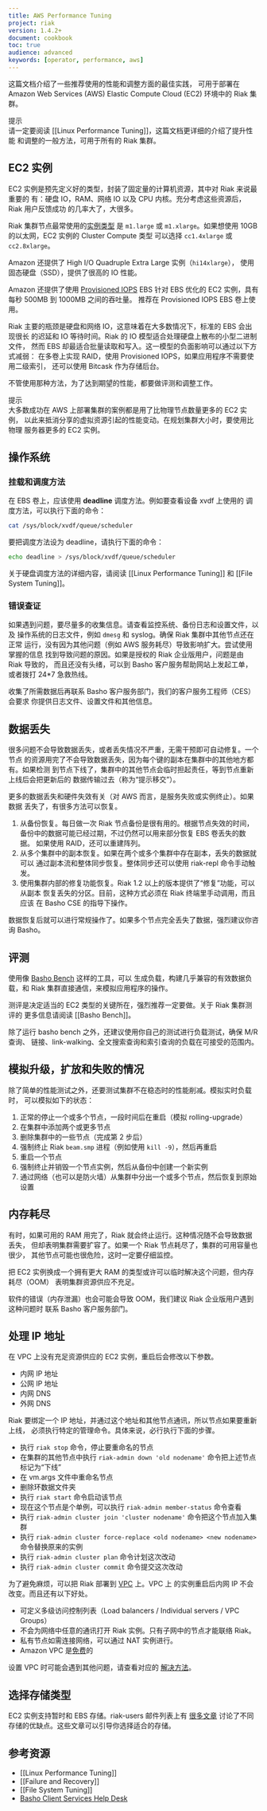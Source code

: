```yaml
---
title: AWS Performance Tuning
project: riak
version: 1.4.2+
document: cookbook
toc: true
audience: advanced
keywords: [operator, performance, aws]
---
```


这篇文档介绍了一些推荐使用的性能和调整方面的最佳实践，
可用于部署在 Amazon Web Services (AWS) Elastic Compute Cloud (EC2) 环境中的 Riak 集群。

<div class="info">
<div class="title">提示</div>
请一定要阅读 [[Linux Performance Tuning]]，这篇文档更详细的介绍了提升性能
和调整的一般方法，可用于所有的 Riak 集群。
</div>

## EC2 实例

EC2 实例是预先定义好的类型，封装了固定量的计算机资源，其中对 Riak 来说最重要的
有：硬盘 IO，RAM、网络 IO 以及 CPU 内核。充分考虑这些资源后，Riak 用户反馈成功
的几率大了，大很多。

Riak 集群节点最常使用的[实例类型](http://aws.amazon.com/ec2/instance-types/)
是 `m1.large` 或 `m1.xlarge`。如果想使用 10GB 的以太网，EC2 实例的 Cluster Compute 类型
可以选择 `cc1.4xlarge` 或 `cc2.8xlarge`。

Amazon 还提供了 High I/O Quadruple Extra Large 实例（`hi14xlarge`），
使用固态硬盘（SSD），提供了很高的 IO 性能。

Amazon 还提供了使用 [Provisioned IOPS](http://aws.amazon.com/about-aws/whats-new/2012/07/31/announcing-provisioned-iops-for-amazon-ebs/)
EBS 针对 EBS 优化的 EC2 实例，具有每秒 500MB 到 1000MB 之间的吞吐量。
推荐在 Provisioned IOPS EBS 卷上使用。

Riak 主要的瓶颈是硬盘和网络 IO，这意味着在大多数情况下，标准的 EBS 会出现很长
的迟延和 IO 等待时间。Riak 的 IO 模型适合处理硬盘上散布的小型二进制文件，
然而 EBS 却最适合批量读取和写入。这一模型的负面影响可以通过以下方式减弱：
在多卷上实现 RAID，使用 Provisioned IOPS，如果应用程序不需要使用二级索引，
还可以使用 Bitcask 作为存储后台。

不管使用那种方法，为了达到期望的性能，都要做评测和调整工作。

<div class="info">
<div class="title">提示</div>
大多数成功在 AWS 上部署集群的案例都是用了比物理节点数量更多的 EC2 实例，
以此来抵消分享的虚拟资源引起的性能变动。在规划集群大小时，要使用比物理
服务器更多的 EC2 实例。
</div>

## 操作系统

### 挂载和调度方法

在 EBS 卷上，应该使用 **deadline** 调度方法。例如要查看设备 xvdf 上使用的
调度方法，可以执行下面的命令：

```bash
cat /sys/block/xvdf/queue/scheduler
```

要把调度方法设为 deadline，请执行下面的命令：

```bash
echo deadline > /sys/block/xvdf/queue/scheduler
```

关于硬盘调度方法的详细内容，请阅读 [[Linux Performance Tuning]] 和 [[File System Tuning]]。

### 错误查证

如果遇到问题，要尽量多的收集信息。请查看监控系统、备份日志和设置文件，以及
操作系统的日志文件，例如 `dmesg` 和 syslog。确保 Riak 集群中其他节点还在正常
运行，没有因为其他问题（例如 AWS 服务耗尽）导致影响扩大。尝试使用掌握的信息
找到导致问题的原因。如果是授权的 Riak 企业版用户，问题是由 Riak 导致的，
而且还没有头绪，可以到 Basho 客户服务帮助网站上发起工单，或者拨打 24*7 急救热线。

收集了所需数据后再联系 Basho 客户服务部门，我们的客户服务工程师（CES）会要求
你提供日志文件、设置文件和其他信息。

## 数据丢失

很多问题不会导致数据丢失，或者丢失情况不严重，无需干预即可自动修复。一个节点
的资源用完了不会导致数据丢失，因为每个键的副本在集群中的其他地方都有。如果检测
到节点下线了，集群中的其他节点会临时担起责任，等到节点重新上线后会把更新后的
数据传输过去（称为“提示移交”）。

更多的数据丢失和硬件失效有关（对 AWS 而言，是服务失败或实例终止）。如果数据
丢失了，有很多方法可以恢复。

1.  从备份恢复。每日做一次 Riak 节点备份是很有用的。根据节点失效的时间，
    备份中的数据可能已经过期，不过仍然可以用来部分恢复 EBS 卷丢失的数据。
    如果使用 RAID，还可以重建阵列。
2.  从多个集群中的副本恢复。如果在两个或多个集群中存在副本，丢失的数据就可以
    通过副本流和整体同步恢复。整体同步还可以使用 riak-repl 命令手动触发。
3.  使用集群内部的修复功能恢复。Riak 1.2 以上的版本提供了“修复”功能，可以从副本
    恢复丢失的分区。目前，这种方式必须在 Riak 终端里手动调用，而且应该
    在 Basho CSE 的指导下操作。

数据恢复后就可以进行常规操作了。如果多个节点完全丢失了数据，强烈建议你咨询 Basho。

## 评测

使用像 [Basho Bench](https://github.com/basho/basho_bench) 这样的工具，可以
生成负载，构建几乎兼容的有效数据负载，和 Riak 集群直接通信，来模拟应用程序的操作。

测评是决定适当的 EC2 类型的关键所在，强烈推荐一定要做。关于 Riak 集群测评的
更多信息请阅读 [[Basho Bench]]。

除了运行 basho bench 之外，还建议使用你自己的测试进行负载测试，确保 M/R 查询、
链接、link-walking、全文搜索查询和索引查询的负载在可接受的范围内。

## 模拟升级，扩放和失败的情况

除了简单的性能测试之外，还要测试集群不在稳态时的性能削减。模拟实时负载时，
可以模拟如下的状态：

1.  正常的停止一个或多个节点，一段时间后在重启（模拟 rolling-upgrade）
2.  在集群中添加两个或更多节点
3.  删除集群中的一些节点（完成第 2 步后）
4.  强制终止 Riak `beam.smp` 进程（例如使用 `kill -9`），然后再重启
5.  重启一个节点
6.  强制终止并销毁一个节点实例，然后从备份中创建一个新实例
7.  通过网络（也可以是防火墙）从集群中分出一个或多个节点，然后恢复到原始设置

## 内存耗尽

有时，如果可用的 RAM 用完了，Riak 就会终止运行。这种情况随不会导致数据丢失，
但却表明集群需要扩容了。如果一个 Riak 节点耗尽了，集群的可用容量也很少，
其他节点可能也很危险，这时一定要仔细监控。

把 EC2 实例换成一个拥有更大 RAM 的类型或许可以临时解决这个问题，但内存耗尽（OOM）
表明集群资源供应不充足。

软件的错误（内存泄漏）也会可能会导致 OOM，我们建议 Riak 企业版用户遇到这种问题时
联系 Basho 客户服务部门。

## 处理 IP 地址

在 VPC 上没有充足资源供应的 EC2 实例，重启后会修改以下参数。

* 内网 IP 地址
* 公网 IP 地址
* 内网 DNS
* 外网 DNS

Riak 要绑定一个 IP 地址，并通过这个地址和其他节点通讯，所以节点如果要重新上线，
必须执行特定的管理命令。具体来说，必行执行下面的步骤。

* 执行 `riak stop` 命令，停止要重命名的节点
* 在集群的其他节点中执行 `riak-admin down 'old nodename'` 命令把上述节点标记为“下线”
* 在 vm.args 文件中重命名节点
* 删除环数据文件夹
* 执行 `riak start` 命令启动该节点
* 现在这个节点是个单例，可以执行 `riak-admin member-status` 命令查看
* 执行 `riak-admin cluster join 'cluster nodename'` 命令把这个节点加入集群
* 执行 `riak-admin cluster force-replace <old nodename> <new nodename>` 命令替换原来的实例
* 执行 `riak-admin cluster plan` 命令计划这次改动
* 执行 `riak-admin cluster commit` 命令提交这次改动

为了避免麻烦，可以把 Riak 部署到 [VPC](http://aws.amazon.com/vpc/) 上。VPC 上
的实例重启后内网 IP 不会改变。而且还有以下好处。

* 可定义多级访问控制列表（Load balancers / Individual servers / VPC Groups）
* 不会为网络中任意的通讯打开 Riak 实例。只有子网中的节点才能联络 Riak。
* 私有节点如需连接网络，可以通过 NAT 实例进行。
* Amazon VPC 是[免费](http://aws.amazon.com/vpc/pricing/)的

设置 VPC 时可能会遇到其他问题，请查看对应的
[解决方法](http://deepakbala.me/2013/02/08/deploying-riak-on-ec2/)。

## 选择存储类型

EC2 实例支持暂时和 EBS 存储。riak-users 邮件列表上有
[很多文章](http://riak-users.197444.n3.nabble.com/EC2-and-RIAK-td2754409.html)
讨论了不同存储的优缺点。这些文章可以引导你选择适合的存储。

## 参考资源

* [[Linux Performance Tuning]]
* [[Failure and Recovery]]
* [[File System Tuning]]
* [Basho Client Services Help Desk](https://help.basho.com)
